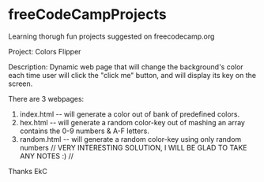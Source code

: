 # freeCodeCampProjects
Learning thorugh fun projects suggested on freecodecamp.org

Project: 
Colors Flipper

Description:
Dynamic web page that will change the background's color each time user will click the "click me" button, and will display its key on the screen.

There are 3 webpages:
1. index.html -- will generate a color out of bank of predefined colors.
2. hex.html -- will generate a random color-key out of mashing an array contains the 0-9 numbers & A-F letters.
3. random.html -- will generate a random color-key using only random numbers // VERY INTERESTING SOLUTION, I WILL BE GLAD TO TAKE ANY NOTES :) // 

Thanks
EkC
